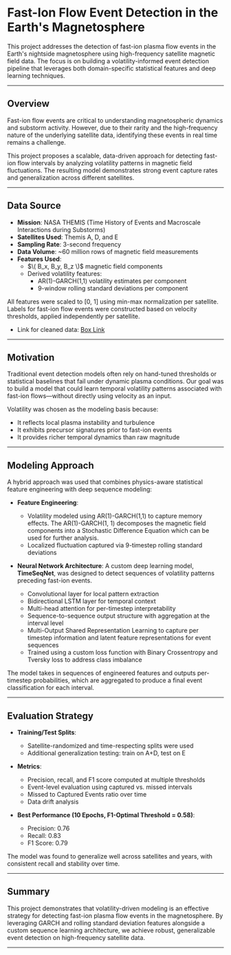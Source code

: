 # Fast-Ion Flow Event Detection in the Earth's Magnetosphere

This project addresses the detection of fast-ion plasma flow events in the Earth's nightside magnetosphere using high-frequency satellite magnetic field data. The focus is on building a volatility-informed event detection pipeline that leverages both domain-specific statistical features and deep learning techniques.

---

## Overview

Fast-ion flow events are critical to understanding magnetospheric dynamics and substorm activity. However, due to their rarity and the high-frequency nature of the underlying satellite data, identifying these events in real time remains a challenge.

This project proposes a scalable, data-driven approach for detecting fast-ion flow intervals by analyzing volatility patterns in magnetic field fluctuations. The resulting model demonstrates strong event capture rates and generalization across different satellites.

---

## Data Source

- **Mission**: NASA THEMIS (Time History of Events and Macroscale Interactions during Substorms)
- **Satellites Used**: Themis A, D, and E
- **Sampling Rate**: 3-second frequency
- **Data Volume**: ~60 million rows of magnetic field measurements
- **Features Used**:
  - $\( B_x, B_y, B_z \)$ magnetic field components
  - Derived volatility features:
    - AR(1)-GARCH(1,1) volatility estimates per component
    - 9-window rolling standard deviations per component

All features were scaled to [0, 1] using min-max normalization per satellite. Labels for fast-ion flow events were constructed based on velocity thresholds, applied independently per satellite.

- Link for cleaned data: [Box Link](https://utdallas.box.com/s/jufvj71jfnmu7sn5fm2wgtee3o48i3zc)

---

## Motivation

Traditional event detection models often rely on hand-tuned thresholds or statistical baselines that fail under dynamic plasma conditions. Our goal was to build a model that could learn temporal volatility patterns associated with fast-ion flows—without directly using velocity as an input.

Volatility was chosen as the modeling basis because:
- It reflects local plasma instability and turbulence
- It exhibits precursor signatures prior to fast-ion events
- It provides richer temporal dynamics than raw magnitude

---

## Modeling Approach

A hybrid approach was used that combines physics-aware statistical feature engineering with deep sequence modeling:

- **Feature Engineering**:
  - Volatility modeled using AR(1)-GARCH(1,1) to capture memory effects. The AR(1)-GARCH(1, 1) decomposes the magnetic field components into a Stochastic Difference Equation which can be used for further analysis.
  - Localized fluctuation captured via 9-timestep rolling standard deviations

- **Neural Network Architecture**:
  A custom deep learning model, **TimeSeqNet**, was designed to detect sequences of volatility patterns preceding fast-ion events.
  - Convolutional layer for local pattern extraction
  - Bidirectional LSTM layer for temporal context
  - Multi-head attention for per-timestep interpretability
  - Sequence-to-sequence output structure with aggregation at the interval level
  - Multi-Output Shared Representation Learning to capture per timestep information and latent feature representations for event sequences 
  - Trained using a custom loss function with Binary Crossentropy and Tversky loss to address class imbalance

The model takes in sequences of engineered features and outputs per-timestep probabilities, which are aggregated to produce a final event classification for each interval.

---

## Evaluation Strategy

- **Training/Test Splits**:
  - Satellite-randomized and time-respecting splits were used
  - Additional generalization testing: train on A+D, test on E

- **Metrics**:
  - Precision, recall, and F1 score computed at multiple thresholds
  - Event-level evaluation using captured vs. missed intervals
  - Missed to Captured Events ratio over time
  - Data drift analysis

- **Best Performance (10 Epochs, F1-Optimal Threshold = 0.58)**:
  - Precision: 0.76
  - Recall: 0.83
  - F1 Score: 0.79

The model was found to generalize well across satellites and years, with consistent recall and stability over time.

---

## Summary

This project demonstrates that volatility-driven modeling is an effective strategy for detecting fast-ion plasma flow events in the magnetosphere. By leveraging GARCH and rolling standard deviation features alongside a custom sequence learning architecture, we achieve robust, generalizable event detection on high-frequency satellite data.

---

